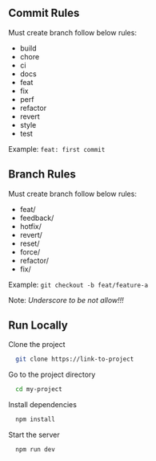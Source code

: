 
## Commit Rules

Must create branch follow below rules:
- build
- chore
- ci
- docs
- feat
- fix
- perf
- refactor
- revert
- style
- test

Example:
```feat: first commit```

## Branch Rules

Must create branch follow below rules:
- feat/
- feedback/
- hotfix/
- revert/
- reset/
- force/
- refactor/
- fix/

Example:
```git checkout -b feat/feature-a```

Note: *Underscore to be not allow!!!*
## Run Locally

Clone the project

```bash
  git clone https://link-to-project
```

Go to the project directory

```bash
  cd my-project
```

Install dependencies

```bash
  npm install
```

Start the server

```bash
  npm run dev
```
